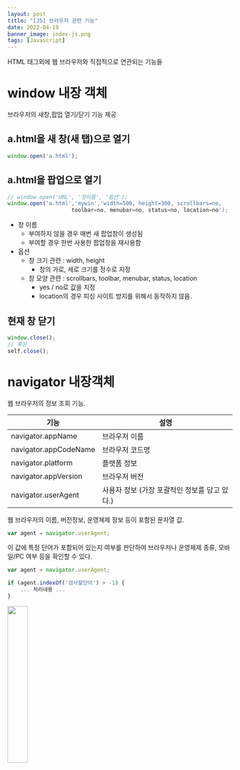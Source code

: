 ```yaml
---
layout: post
title: "[JS] 브라우저 관련 기능"
date: 2022-04-19
banner_image: index-js.png
tags: [Javascript]
---
```


HTML 태그외에 웹 브라우저와 직접적으로 연관되는 기능들

<!--more-->

# window 내장 객체

브라우저의 새창,팝업 열기/닫기 기능 제공

## a.html을 새 창(새 탭)으로 열기

```javascript
window.open('a.html');
```

## a.html을 팝업으로 열기

```javascript
// window.open('URL', '창이름', '옵션');
window.open('a.html','mywin','width=500, height=300, scrollbars=no,
                    toolbar=no, menubar=no, status=no, location=no');
```
- 창 이름
	- 부여하지 않을 경우 매번 새 팝업창이 생성됨
	- 부여할 경우 한번 사용한 팝업창을 재사용함
- 옵션
	- 창 크기 관련 : width, height
		- 창의 가로, 세로 크기를 정수로 지정
	- 창 모양 관련 : scrollbars, toolbar, menubar, status, location
		- yes / no로 값을 지정
		- location의 경우 피싱 사이트 방지를 위해서 동작하지 않음.


## 현재 창 닫기

```javascript
window.close();
// 혹은
self.close();
```



# navigator 내장객체

웹 브라우저의 정보 조회 기능.

| 기능                  | 설명                                          |
| --------------------- | --------------------------------------------- |
| navigator.appName     | 브라우저 이름                                 |
| navigator.appCodeName | 브라우저 코드명                               |
| navigator.platform    | 플랫폼 정보                                   |
| navigator.appVersion  | 브라우저 버전                                 |
| navigator.userAgent   | 사용자 정보 (가장 포괄적인 정보를 담고 있다.) |

웹 브라우저의 이름, 버전정보, 운영체제 정보 등이 포함된 문자열 값.

```javascript
var agent = navigator.userAgent;
```

이 값에 특정 단어가 포함되어 있는지 여부를 판단하여 브라우저나 운영체제 종류, 모바일/PC 여부 등을 확인할 수 있다.
```javascript
var agent = navigator.userAgent;

if (agent.indexOf('검사할단어') > -1) {
	... 처리내용 ...
}
```

<img src="/images/_posts/2022/0419/UserAgent-iphone.jpeg" width="30%" />